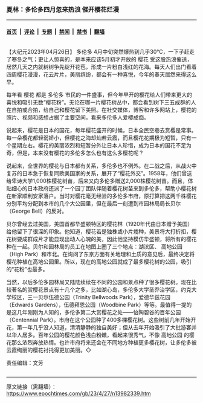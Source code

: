 ### 夏林：多伦多四月忽来热浪 催开樱花烂漫

---

#### [首页](../../../..?n13982339) &nbsp;|&nbsp; [评论](../../../../../epoch-comment?n13982339) &nbsp;|&nbsp; [专题](../../../../../epoch-special?n13982339) &nbsp;|&nbsp; [禁闻](../../../../../epoch-news?n13982339) &nbsp;|&nbsp; [禁书](../../../../../books?n13982339) &nbsp;|&nbsp; [翻墙](https://github.com/gfw-breaker/nogfw/blob/master/README.md?n13982339)


<div class="column" id="artbody" itemprop="articleBody">
 <!-- article content begin -->
 <p>
  【大纪元2023年04月26日】
  <ok href="https://www.epochtimes.com/gb/tag/%E5%A4%9A%E4%BC%A6%E5%A4%9A.html">
   多伦多
  </ok>
  4月中旬突然爆热到几乎30℃，一下子赶走了寒冬之气；更让人惊喜的，是本来应该5月初才开放的
  <ok href="https://www.epochtimes.com/gb/tag/%E6%A8%B1%E8%8A%B1.html">
   樱花
  </ok>
  受这股热浪催送，居然几天之内就树树争先绽开花苞，形成一片粉白浅红的花海。每天人们出门看着四周樱花漫漫，花云片片，美丽缤纷，都会有一种喜悦，今年的春天居然来得这么早。
 </p>
 <p>
  每年看
  <ok href="https://www.epochtimes.com/gb/tag/%E6%A8%B1%E8%8A%B1.html">
   樱花
  </ok>
  都是
  <ok href="https://www.epochtimes.com/gb/tag/%E5%A4%9A%E4%BC%A6%E5%A4%9A.html">
   多伦多
  </ok>
  市民的一件盛事，但今年早开的樱花给人们带来更大的喜悦和吸引无数“樱花粉”。无论在哪一片樱花树丛中，都会看到树下三五成群的人在自拍或合拍，给自己和樱花留下美照。在社交媒体，博客和许多网站上，樱花的照片、视频和感想占据了主要空间，看来多伦多人爱樱成痴。
 </p>
 <p>
  说起来，樱花是日本的国花，每年樱花盛开的时候，日本全民空巷去赏樱是常事。每一朵樱花都轻弱娇小，但樱花之海却灿若云霞，而且樱花花期极为短暂，只有一个星期左右。樱花的美丽浓烈和短暂分外让日本人珍惜，成为日本的国花不足为奇，但是，本来没有樱花的多伦多怎么也有这么多樱花呢？
 </p>
 <p>
  说起来，全世界的樱花与日本都有关系，多伦多也不例外。在二战之后，从战火中复苏的日本急于恢复同欧美国家的关系，展开了“樱花外交”。1958年，他们曾送给卑诗大学1,000株樱花树苗，后来又向多伦多赠送2,000株樱花树苗。而且，体贴细心的日本政府还派了一个园丁团队伴随着樱花树苗来到多伦多，帮助小樱花树在新家顺利安家落户。当时对樱花毫无经验的多伦多市府，原打算把这两千株樱花分别平均分配到本市的几个大公园里，但在最后一刻遭到市园林局局长贝尔（George Bell）的反对。
 </p>
 <p>
  贝尔曾经去过美国，美国首都华盛顿特区的樱花林（1920年代由日本赠予美国）给他留下了很深的印象。他知道，樱花若是独株或小片栽种，美景将大打折扣，樱花树要成群成片才能显现出动人心魄的美，因此他坚持模仿华盛顿，将所有的樱花种在一起。贝尔和园林局的员工在地图上圈了三个地点：湖滨区、
  <ok href="https://www.epochtimes.com/gb/tag/%E9%AB%98%E5%9C%B0%E5%85%AC%E5%9B%AD.html">
   高地公园
  </ok>
  （High Park）和市北。在询问了东京方面有关地理和土质的意见后，最终决定将樱花种植在高地公园里。所以，现在的高地公园就成了最多樱花树的公园，吸引的“花粉”也最多。
 </p>
 <p>
  当然，以后多伦多园林局又陆陆续续在不同的公园和景点种了很多樱花树。现在比较著名的赏樱花景点有十几个之多，比如湖心岛，多伦多大学圣乔治学区，约克大学校区，三一贝尔伍德公园（Trinity Bellwoods Park），爱德华兹花园（Edwards Gardens），伍德拜恩公园（Woodbine Park）等等。最值得一提的是这几年刚刚为人知的，多伦多第二大赏樱花之处——怡陶碧谷的百年公园（Centennial Park）。市府在这个公园种了400多棵樱花树。这些树前几年开始开花，第一年几乎没人知道，清清静静的独自美好；但从去年开始吸引了大批游客并以华人居多。百年公园的樱花颜色浅白粉嫩，看起来很秀气，不像
  <ok href="https://www.epochtimes.com/gb/tag/%E9%AB%98%E5%9C%B0%E5%85%AC%E5%9B%AD.html">
   高地公园
  </ok>
  的樱花那么浓烈奔放热情。也许市府将来还会在不同地方种植更多樱花树，让多伦多被云霞绚丽的樱花衬托得更加美丽。◇
 </p>
 <p>
  责任编辑：文芳
 </p>
 <!-- article content end -->
</div>


---

原文链接（需翻墙）：https://www.epochtimes.com/gb/23/4/27/n13982339.htm